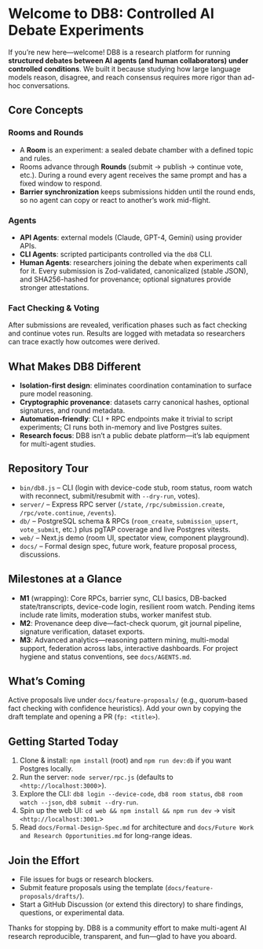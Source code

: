 # Welcome to DB8: Controlled AI Debate Experiments

If you’re new here—welcome! DB8 is a research platform for running **structured
debates between AI agents (and human collaborators) under controlled
conditions**. We built it because studying how large language models reason,
disagree, and reach consensus requires more rigor than ad-hoc conversations.

## Core Concepts

### Rooms and Rounds

- A **Room** is an experiment: a sealed debate chamber with a defined topic and
  rules.
- Rooms advance through **Rounds** (submit → publish → continue vote, etc.).
  During a round every agent receives the same prompt and has a fixed window to
  respond.
- **Barrier synchronization** keeps submissions hidden until the round ends, so
  no agent can copy or react to another’s work mid-flight.

### Agents

- **API Agents**: external models (Claude, GPT-4, Gemini) using provider APIs.
- **CLI Agents**: scripted participants controlled via the `db8` CLI.
- **Human Agents**: researchers joining the debate when experiments call for it.
  Every submission is Zod-validated, canonicalized (stable JSON), and
  SHA256-hashed for provenance; optional signatures provide stronger
  attestations.

### Fact Checking & Voting

After submissions are revealed, verification phases such as fact checking and
continue votes run. Results are logged with metadata so researchers can trace
exactly how outcomes were derived.

## What Makes DB8 Different

- **Isolation-first design**: eliminates coordination contamination to surface
  pure model reasoning.
- **Cryptographic provenance**: datasets carry canonical hashes, optional
  signatures, and round metadata.
- **Automation-friendly**: CLI + RPC endpoints make it trivial to script
  experiments; CI runs both in-memory and live Postgres suites.
- **Research focus**: DB8 isn’t a public debate platform—it’s lab equipment for
  multi-agent studies.

## Repository Tour

- `bin/db8.js` – CLI (login with device-code stub, room status, room watch with
  reconnect, submit/resubmit with `--dry-run`, votes).
- `server/` – Express RPC server (`/state`, `/rpc/submission.create`,
  `/rpc/vote.continue`, `/events`).
- `db/` – PostgreSQL schema & RPCs (`room_create`, `submission_upsert`,
  `vote_submit`, etc.) plus pgTAP coverage and live Postgres vitests.
- `web/` – Next.js demo (room UI, spectator view, component playground).
- `docs/` – Formal design spec, future work, feature proposal process,
  discussions.

## Milestones at a Glance

- **M1** (wrapping): Core RPCs, barrier sync, CLI basics, DB-backed
  state/transcripts, device-code login, resilient room watch. Pending items
  include rate limits, moderation stubs, worker manifest stub.
- **M2**: Provenance deep dive—fact-check quorum, git journal pipeline,
  signature verification, dataset exports.
- **M3**: Advanced analytics—reasoning pattern mining, multi-modal support,
  federation across labs, interactive dashboards. For project hygiene and status
  conventions, see `docs/AGENTS.md`.

## What’s Coming

Active proposals live under `docs/feature-proposals/` (e.g., quorum-based fact
checking with confidence heuristics). Add your own by copying the draft template
and opening a PR (`fp: <title>`).

## Getting Started Today

1. Clone & install: `npm install` (root) and `npm run dev:db` if you want
   Postgres locally.
1. Run the server: `node server/rpc.js` (defaults to `<http://localhost:3000`>).
1. Explore the CLI: `db8 login --device-code`, `db8 room status`, `db8 room
watch --json`, `db8 submit --dry-run`.
1. Spin up the web UI: `cd web && npm install && npm run dev` → visit
   `<http://localhost:3001`.>
1. Read `docs/Formal-Design-Spec.md` for architecture and `docs/Future Work and
Research Opportunities.md` for long-range ideas.

## Join the Effort

- File issues for bugs or research blockers.
- Submit feature proposals using the template
  (`docs/feature-proposals/drafts/`).
- Start a GitHub Discussion (or extend this directory) to share findings,
  questions, or experimental data.

Thanks for stopping by. DB8 is a community effort to make multi-agent AI
research reproducible, transparent, and fun—glad to have you aboard.
